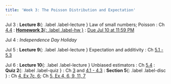 ```yaml
---
title: 'Week 3: The Poisson Distribution and Expectation'
---
```


Jul 3
: **Lecture 8**{: .label .label-lecture } Law of small numbers; Poisson
    : Ch [4.4](http://stat88.org/textbook/content/Chapter_04/04_The_Poisson_Distribution.html)
: [**Homework 3**{: .label .label-hw }](http://prob140.datahub.berkeley.edu/hub/user-redirect/git-pull?repo=https://github.com/stat88/content-su23&branch=main&subPath=hw/Homework_03.ipynb)
    : [Due Jul 10 at 11:59 PM](http://prob140.datahub.berkeley.edu/hub/user-redirect/git-pull?repo=https://github.com/stat88/content-su23&branch=main&subPath=hw/Homework_03.ipynb)

Jul 4
: *Independence Day Holiday*


Jul 5
: **Lecture 9**{: .label .label-lecture } Expectation and additivity
    : Ch [5.1 - 5.3](http://stat88.org/textbook/content/Chapter_05/00_Expectation.html)

Jul 6
: **Lecture 10**{: .label .label-lecture } Unbiased estimators
    : Ch [5.4](http://stat88.org/textbook/content/Chapter_05/04_Unbiased_Estimators.html)
: **Quiz 2**{: .label .label-quiz }
    : Ch [3](http://stat88.org/textbook/content/Chapter_03/00_Random_Counts.html) and [4.1 - 4.3](http://stat88.org/textbook/content/Chapter_04/00_Infinitely_Many_Values.html)
: **Section 5**{: .label .label-disc }
    : Ch [4, Ex 7c, 6](http://stat88.org/textbook/content/Chapter_04/05_Exercises.html); Ch [5, Ex 4, 6, 9, 11, 7](http://stat88.org/textbook/content/Chapter_05/07_Exercises.html)